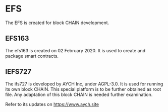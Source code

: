 # EFS

The EFS is created for block CHAIN development.


## EFS163
The efs163 is created on 02 February 2020. It is used to create and package smart contracts.



## IEFS727
The ifs727 is developed by AYCH Inc, under AGPL-3.0.
It is used for running its own block CHAIN. This special platform is to be further obtained as root file.
Any adaptation of this block CHAIN is needed further examination.

Refer to its updates on https://www.aych.site
